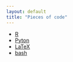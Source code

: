 ```yaml
---
layout: default
title: "Pieces of code"
---
```


<ul>
    <li><a href="R">R</a></li>
    <li><a href="python">Pyton</a></li>
    <li><a href="latex">LaTeX</a></li>
    <li><a href="bash">bash</a></li>

</ul>
